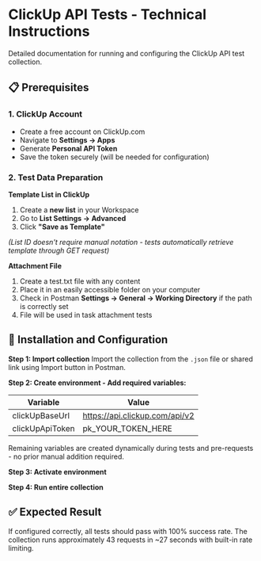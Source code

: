 # ClickUp API Tests - Technical Instructions
Detailed documentation for running and configuring the ClickUp API test collection.

## 📋 Prerequisites

### 1. ClickUp Account
* Create a free account on ClickUp.com
* Navigate to **Settings → Apps**
* Generate **Personal API Token**
* Save the token securely (will be needed for configuration)

### 2. Test Data Preparation

**Template List in ClickUp**
1. Create a **new list** in your Workspace
2. Go to **List Settings → Advanced**
3. Click **"Save as Template"**

*(List ID doesn't require manual notation - tests automatically retrieve template through GET request)*

**Attachment File**
1. Create a test.txt file with any content
2. Place it in an easily accessible folder on your computer
3. Check in Postman **Settings → General → Working Directory** if the path is correctly set
4. File will be used in task attachment tests

## 🚀 Installation and Configuration

**Step 1: Import collection**
Import the collection from the `.json` file or shared link using Import button in Postman.

**Step 2: Create environment - Add required variables:**

| Variable | Value |
|----------|-------|
| clickUpBaseUrl | https://api.clickup.com/api/v2 |
| clickUpApiToken | pk_YOUR_TOKEN_HERE |

Remaining variables are created dynamically during tests and pre-requests - no prior manual addition required.

**Step 3: Activate environment**

**Step 4: Run entire collection**

## ✅ Expected Result
If configured correctly, all tests should pass with 100% success rate. The collection runs approximately 43 requests in ~27 seconds with built-in rate limiting.
